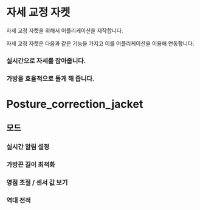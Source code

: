 # 자세 교정 자켓


자세 교정 자켓을 위해서 어플리케이션을 제작합니다.

자세 교정 자켓은 다음과 같은 기능을 가지고 이를 어플리케이션을 이용해 연동합니다.


### 실시간으로 자세를 잡아줍니다.

### 가방을 효율적으로 들게 해 줍니다.


# Posture_correction_jacket
## 모드
### 실시간 알림 설정
### 가방끈 길이 최적화
### 영점 조절 / 센서 값 보기
### 역대 전적
